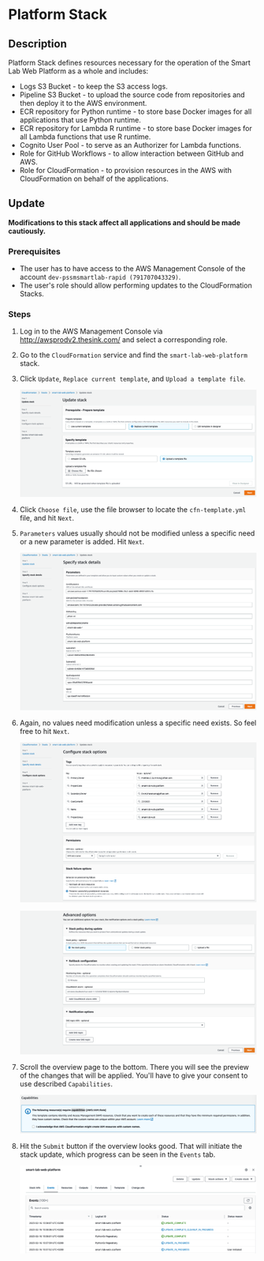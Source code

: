 # Platform Stack

## Description

Platform Stack defines resources necessary for the operation of the Smart Lab Web Platform as a whole and includes:

* Logs S3 Bucket - to keep the S3 access logs.
* Pipeline S3 Bucket  - to upload the source code from repositories and then deploy it to the AWS environment.
* ECR repository for Python runtime - to store base Docker images for all applications that use Python runtime.
* ECR repository for Lambda R runtime - to store base Docker images for all Lambda functions that use R runtime.
* Cognito User Pool - to serve as an Authorizer for Lambda functions.
* Role for GitHub Workflows - to allow interaction between GitHub and AWS.
* Role for CloudFormation - to provision resources in the AWS with CloudFormation on behalf of the applications.

## Update

**Modifications to this stack affect all applications and should be made cautiously.**

### Prerequisites

* The user has to have access to the AWS Management Console of the account `dev-pssmsmartlab-rapid (791707043329)`.
* The user's role should allow performing updates to the CloudFormation Stacks.

### Steps

1. Log in to the AWS Management Console via http://awsprodv2.thesink.com/ and select a corresponding role.
2. Go to the `CloudFormation` service and find the `smart-lab-web-platform` stack.
3. Click `Update`, `Replace current template`, and `Upload a template file`.

   ![update--step-1.png](img/update--step-1.png)
4. Click `Choose file`, use the file browser to locate the `cfn-template.yml` file, and hit `Next`.
5. `Parameters` values usually should not be modified unless a specific need or a new parameter is added. Hit `Next`.

   ![update--step-2.png](img/update--step-2.png)
6. Again, no values need modification unless a specific need exists. So feel free to hit `Next`.

   ![update--step-3-1.png](img/update--step-3-1.png)

   ![update--step-3-2.png](img/update--step-3-2.png)
7. Scroll the overview page to the bottom. There you will see the preview of the changes that will be applied. You'll have to give your consent to use described `Capabilities`.

   ![update--step-4.png](img/update--step-4.png)
8. Hit the `Submit` button if the overview looks good. That will initiate the stack update, which progress can be seen in the `Events` tab.

   ![update--step-5.png](img/update--step-5.png)
